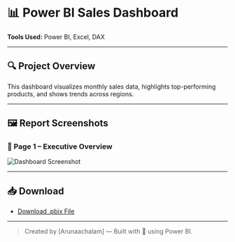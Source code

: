 # 📊 Power BI Sales Dashboard

**Tools Used:** Power BI, Excel, DAX

---

## 🔍 Project Overview

This dashboard visualizes monthly sales data, highlights top-performing products, and shows trends across regions.

---

## 🖼️ Report Screenshots

### 🔹 Page 1 – Executive Overview
![Dashboard Screenshot](Airline_ind.png)



---

## 📥 Download

- [Download .pbix File](Airline.pbix)


---

> Created by [Arunaachalam] — Built with 💙 using Power BI.
